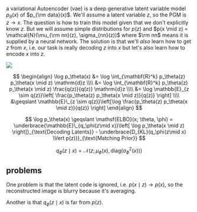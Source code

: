 a variational Autoencoder (vae) is a deep generative latent variable model $p_\theta(x)$ of $p_{\rm data}(x)$. We'll assume a latent variable $z$, so the PGM is $z \to x$. The question is how to train this model given that we don't explicitly know $z$. But we will assume simple distributions for $p(z)$ and $p(x \mid z) = \mathcal{N}(\mu_{\rm nn}(z), \sigma_{nn}(z))$ where $\rm nn$ means it is supplied by a neural network. The solution is that we'll _also_ learn how to get $z$ from $x$, i.e. our task is really decoding $z$ into $x$ but let's also learn how to encode $x$ into $z$. 

![](https://lilianweng.github.io/posts/2018-08-12-vae/vae-gaussian.png)

$$
\begin{align}
\log p_\theta(x) &= \log \int_{\mathbf{R}^k} p_\theta(z) p_\theta(x \mid z) \mathrm{d}z  \\\\
&= \log \int_{\mathbf{R}^k} p_\theta(z) p_\theta(x \mid z) \frac{q(z)}{q(z)} \mathrm{d}z  \\\\
&= \log \mathbb{E}_{z \sim q(z)}\left[ \frac{p_\theta(z) p_\theta(x \mid z)}{q(z)} \right] \\\\
&\geqslant \mathbb{E}\_{z \sim q(z)}\left[\log \frac{p_\theta(z) p_\theta(x \mid z)}{q(z)} \right]
\end{align}
$$


$$
\log p_\theta(x) \geqslant \mathsf{ELBO}(x; \theta, \phi) = \underbrace{\mathbb{E}\_{q_\phi(z\mid x)}\left[ \log p_\theta(x \mid z) \right]}_{\text{Decoding Latents}} - \underbrace{D_{KL}(q_\phi(z\mid x) \Vert p(z))}_{\text{Matching Prior}}
$$

$$
q_\phi(z \mid x) = \mathcal{N}(z ; \mu_\phi(x), \mathsf{diag}(\sigma^2_\phi(x)))
$$

## problems

One problem is that the latent code is ignored, i.e. $p(x \mid z) \to p(x)$, so the reconstructed image is blurry because it's averaging.

Another is that $q_\phi(z \mid x)$ is far from $p(z)$.